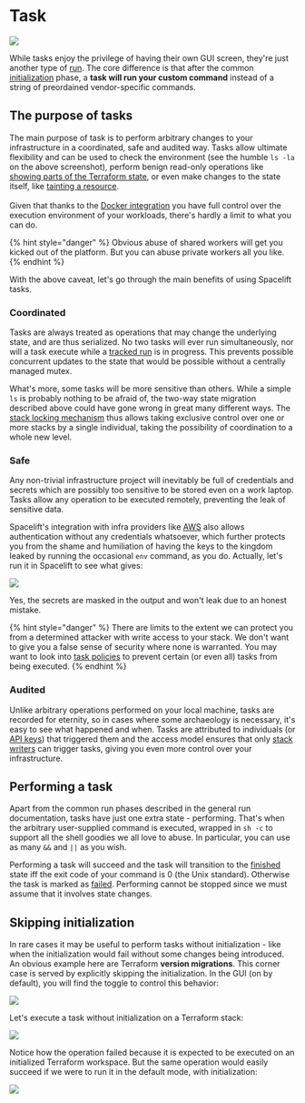 # Task

![](../../.gitbook/assets/Tasks\_·\_Datadog\_Synthetics\_\_prod\_.png)

While tasks enjoy the privilege of having their own GUI screen, they're just another type of [run](./). The core difference is that after the common [initialization](./#initializing) phase, a **task will run your custom command** instead of a string of preordained vendor-specific commands.

## The purpose of tasks

The main purpose of task is to perform arbitrary changes to your infrastructure in a coordinated, safe and audited way. Tasks allow ultimate flexibility and can be used to check the environment (see the humble `ls -la` on the above screenshot), perform benign read-only operations like [showing parts of the Terraform state](https://www.terraform.io/docs/commands/state/show.html), or even make changes to the state itself, like [tainting a resource](https://www.terraform.io/docs/commands/taint.html).\
\
Given that thanks to the [Docker integration](../../integrations/docker.md) you have full control over the execution environment of your workloads, there's hardly a limit to what you can do.

{% hint style="danger" %}
Obvious abuse of shared workers will get you kicked out of the platform. But you can abuse private workers all you like.
{% endhint %}

With the above caveat, let's go through the main benefits of using Spacelift tasks.

### Coordinated

Tasks are always treated as operations that may change the underlying state, and are thus serialized. No two tasks will ever run simultaneously, nor will a task execute while a [tracked run](tracked.md) is in progress. This prevents possible concurrent updates to the state that would be possible without a centrally managed mutex.

What's more, some tasks will be more sensitive than others. While a simple `ls` is probably nothing to be afraid of, the two-way state migration described above could have gone wrong in great many different ways. The [stack locking mechanism](../stack/#stack-locking) thus allows taking exclusive control over one or more stacks by a single individual, taking the possibility of coordination to a whole new level.

### Safe

Any non-trivial infrastructure project will inevitably be full of credentials and secrets which are possibly too sensitive to be stored even on a work laptop. Tasks allow any operation to be executed remotely, preventing the leak of sensitive data.

Spacelift's integration with infra providers like [AWS](../../integrations/cloud-providers/aws.md) also allows authentication without any credentials whatsoever, which further protects you from the shame and humiliation of having the keys to the kingdom leaked by running the occasional `env` command, as you do. Actually, let's run it in Spacelift to see what gives:

![](../../.gitbook/assets/env\_·\_Datadog\_Synthetics\_\_prod\_.png)

Yes, the secrets are masked in the output and won't leak due to an honest mistake.

{% hint style="danger" %}
There are limits to the extent we can protect you from a determined attacker with write access to your stack. We don't want to give you a false sense of security where none is warranted. You may want to look into [task policies](../policy/task-run-policy.md) to prevent certain (or even all) tasks from being executed.
{% endhint %}

### Audited

Unlike arbitrary operations performed on your local machine, tasks are recorded for eternity, so in cases where some archaeology is necessary, it's easy to see what happened and when. Tasks are attributed to individuals (or [API keys](../../integrations/api.md#api-key-management)) that triggered them and the access model ensures that only [stack writers](../stack/#access-readers-and-writers-teams) can trigger tasks, giving you even more control over your infrastructure.

## Performing a task

Apart from the common run phases described in the general run documentation, tasks have just one extra state - performing. That's when the arbitrary user-supplied command is executed, wrapped in `sh -c` to support all the shell goodies we all love to abuse. In particular, you can use as many `&&` and `||` as you wish.

Performing a task will succeed and the task will transition to the [finished](./#finished) state iff the exit code of your command is 0 (the Unix standard). Otherwise the task is marked as [failed](./#failed). Performing cannot be stopped since we must assume that it involves state changes.

## Skipping initialization

In rare cases it may be useful to perform tasks without initialization - like when the initialization would fail without some changes being introduced. An obvious example here are Terraform **version migrations**. This corner case is served by explicitly skipping the initialization. In the GUI (on by default), you will find the toggle to control this behavior:

![](<../../.gitbook/assets/Tasks\_·\_Datadog\_Synthetics\_\_prod\_ (1).png>)

Let's execute a task without initialization on a Terraform stack:

![](../../.gitbook/assets/terraform\_state\_list\_·\_Datadog\_Synthetics\_\_prod\_.png)

Notice how the operation failed because it is expected to be executed on an initialized Terraform workspace. But the same operation would easily succeed if we were to run it in the default mode, with initialization:

![](<../../.gitbook/assets/terraform\_state\_list\_·\_Datadog\_Synthetics\_\_prod\_ (1).png>)

